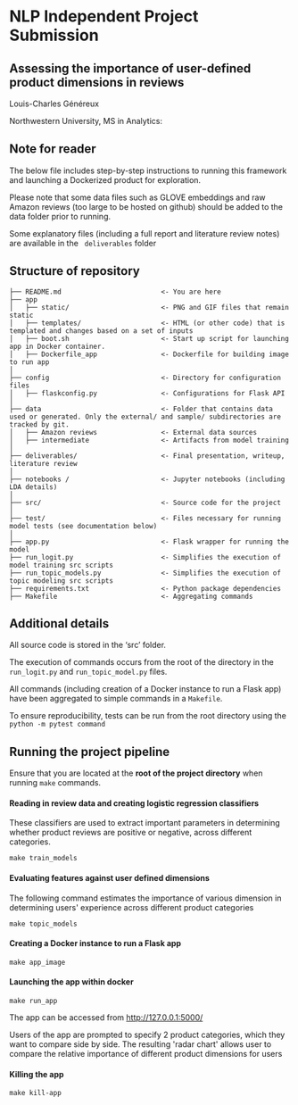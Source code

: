 # NLP Independent Project Submission

<!-- toc -->

## Assessing the importance of user-defined product dimensions in  reviews

Louis-Charles Généreux

Northwestern University, MS in Analytics:

<!-- toc -->

## Note for reader

The below file includes step-by-step instructions to running this framework and launching a 
Dockerized product for exploration.

Please note that some data files such as GLOVE embeddings and raw Amazon reviews (too large to be hosted on github) 
should be added to the data folder prior to running.

Some explanatory files (including a full report and literature review notes) 
are available in the ``` deliverables``` folder

## Structure of repository

```
├── README.md                         <- You are here
├── app
│   ├── static/                       <- PNG and GIF files that remain static
│   ├── templates/                    <- HTML (or other code) that is templated and changes based on a set of inputs
│   ├── boot.sh                       <- Start up script for launching app in Docker container.
│   ├── Dockerfile_app                <- Dockerfile for building image to run app  
│
├── config                            <- Directory for configuration files 
│   ├── flaskconfig.py                <- Configurations for Flask API 
│
├── data                              <- Folder that contains data used or generated. Only the external/ and sample/ subdirectories are tracked by git. 
│   ├── Amazon reviews                <- External data sources
│   ├── intermediate                  <- Artifacts from model training
│
├── deliverables/                     <- Final presentation, writeup, literature review
│
├── notebooks /                       <- Jupyter notebooks (including LDA details)
│
├── src/                              <- Source code for the project 
│
├── test/                             <- Files necessary for running model tests (see documentation below) 
│
├── app.py                            <- Flask wrapper for running the model 
├── run_logit.py                      <- Simplifies the execution of model training src scripts  
├── run_topic_models.py               <- Simplifies the execution of topic modeling src scripts  
├── requirements.txt                  <- Python package dependencies 
├── Makefile                          <- Aggregating commands
```

## Additional details 

All source code is stored in the ‘src’ folder. 

The execution of commands occurs from the root of the directory in the ``` run_logit.py```  and 
```run_topic_model.py```  files. 

All commands (including creation of a Docker instance to run a Flask app) have been aggregated to simple commands in a ```Makefile```.

To ensure reproducibility, tests can be run from the root directory using the ``` python -m pytest command```

## Running the project pipeline

Ensure that you are located at the __root of the project directory__ when 
running ```make``` commands.

#### Reading in review data and creating logistic regression classifiers

These classifiers are used to extract important parameters in determining whether 
product reviews are positive or negative, across different categories. 

``` make train_models ```

#### Evaluating features against user defined dimensions

The following command estimates the importance of various dimension in determining
users' experience across different product categories

``` make topic_models ```

#### Creating a Docker instance to run a Flask app

``` make app_image ```

#### Launching the app within docker

``` make run_app ```

The app can be accessed from http://127.0.0.1:5000/

Users of the app are prompted to specify 2 product categories, which they want to compare side by side.
The resulting 'radar chart' allows user to compare the relative importance of different product 
dimensions for users

#### Killing the app

```make kill-app```
